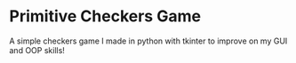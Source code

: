 # Primitive Checkers Game
 A simple checkers game I made in python with tkinter to improve on my GUI and OOP skills!
